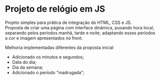 <h1>Projeto de relógio em JS</h1>

<p>Projeto simples para prática de integração do HTML, CSS e JS.<br>
Proposta de criar uma página com interface dinâmica, puxando hora local, separando pelos períodos manhã, tarde e noite, adaptando esses períodos a cor e imagem apresentados no front.<br></p>

Melhoria implementadas diferentes da proposta inicial

<ul>
  <li>Adicionado os minutos e segundos;</li>
  <li>Data do dia;</li>
  <li>Dia da semana;</li>
  <li>Adicionado o período "madrugada";</li>
</ul>